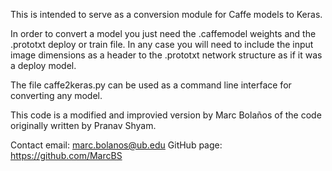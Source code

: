 This is intended to serve as a conversion module for Caffe models to Keras.

In order to convert a model you just need the .caffemodel weights and the .prototxt deploy or train file. In any case you will need to include the input image dimensions as a header to the .prototxt network structure as if it was a deploy model.

The file caffe2keras.py can be used as a command line interface for converting any model.



This code is a modified and improvied version by Marc Bolaños of the code originally written by Pranav Shyam.

Contact email: marc.bolanos@ub.edu
GitHub page: https://github.com/MarcBS
